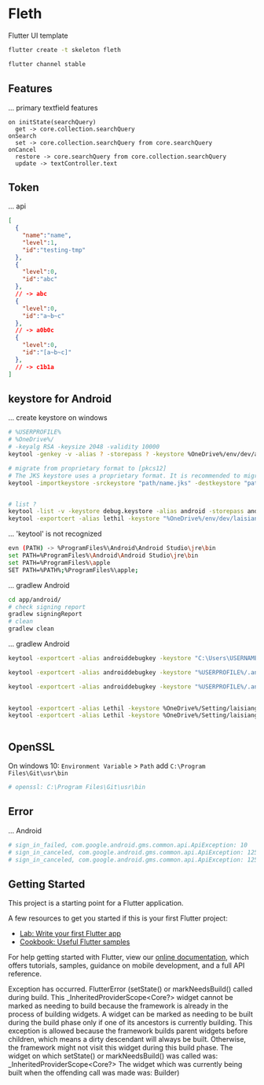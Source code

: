 # Fleth

Flutter UI template

```cmd
flutter create -t skeleton fleth

flutter channel stable
```

## Features

... primary textfield features

```note
on initState(searchQuery)
  get -> core.collection.searchQuery
onSearch
  set -> core.collection.searchQuery from core.searchQuery
onCancel
  restore -> core.searchQuery from core.collection.searchQuery
  update -> textController.text 
```

## Token

... api

```json
[
  {
    "name":"name",
    "level":1,
    "id":"testing-tmp"
  },
  {
    "level":0,
    "id":"abc"
  },
  // -> abc
  {
    "level":0,
    "id":"a~b~c"
  },
  // -> a0b0c
  {
    "level":0,
    "id":"[a~b~c]"
  },
  // -> c1b1a
]

```

## keystore for Android

... create keystore on windows

```bash
# %USERPROFILE%
# %OneDrive%/
# -keyalg RSA -keysize 2048 -validity 10000
keytool -genkey -v -alias ? -storepass ? -keystore %OneDrive%/env/dev/app/keystore.jks -deststoretype pkcs12 -keyalg RSA -keysize 2048 -validity 10000

# migrate from proprietary format to [pkcs12]
# The JKS keystore uses a proprietary format. It is recommended to migrate to PKCS12 which is an industry standard format using "keytool -importkeystore -srckeystore ?/name.app.jks -destkeystore ?/name.app.jks -deststoretype pkcs12"
keytool -importkeystore -srckeystore "path/name.jks" -destkeystore "path/name.jks" -deststoretype pkcs12


# list ?
keytool -list -v -keystore debug.keystore -alias android -storepass android -keypass android
keytool -exportcert -alias lethil -keystore "%OneDrive%/env/dev/laisiangtho/keystore.jks" | "C:\OpenSSL\bin\openssl" sha1 -binary | "C:\OpenSSL\bin\openssl" base64
```

... 'keytool' is not recognized

```bash
evn (PATH) -> %ProgramFiles%\Android\Android Studio\jre\bin
set PATH=%ProgramFiles%\Android\Android Studio\jre\bin
set PATH=%ProgramFiles%\apple
SET PATH=%PATH%;%ProgramFiles%\apple;
```

... gradlew Android

```bash
cd app/android/
# check signing report
gradlew signingReport
# clean
gradlew clean
```

... gradlew Android

```bash
keytool -exportcert -alias androiddebugkey -keystore "C:\Users\USERNAME\.android\debug.keystore" | "PATH_TO_OPENSSL_LIBRARY\bin\openssl" sha1 -binary | "PATH_TO_OPENSSL_LIBRARY\bin\openssl" base64

keytool -exportcert -alias androiddebugkey -keystore "%USERPROFILE%/.android/debug.keystore" | "C:\Program Files\Git\usr\bin\openssl" sha1 -binary | "C:\Program Files\Git\usr\bin\openssl" base64

keytool -exportcert -alias androiddebugkey -keystore "%USERPROFILE%/.android/debug.keystore" | "openssl" sha1 -binary | "openssl" base64

      
keytool -exportcert -alias Lethil -keystore %OneDrive%/Setting/laisiangtho/bible.Android.jks | "C:\Program Files\Git\usr\bin\openssl" sha1 -binary | "C:\Program Files\Git\usr\bin\openssl" base64
keytool -exportcert -alias Lethil -keystore %OneDrive%/Setting/laisiangtho/bible.Android.jks | openssl sha1 -binary | openssl base64



```

## OpenSSL

On windows 10: `Environment Variable` > `Path` add `C:\Program Files\Git\usr\bin`

```bash
# openssl: C:\Program Files\Git\usr\bin
```

## Error

... Android

```bash
# sign_in_failed, com.google.android.gms.common.api.ApiException: 10
# sign_in_canceled, com.google.android.gms.common.api.ApiException: 12501
# sign_in_canceled, com.google.android.gms.common.api.ApiException: 12501
```

## Getting Started

This project is a starting point for a Flutter application.

A few resources to get you started if this is your first Flutter project:

- [Lab: Write your first Flutter app](https://flutter.dev/docs/get-started/codelab)
- [Cookbook: Useful Flutter samples](https://flutter.dev/docs/cookbook)

For help getting started with Flutter, view our
[online documentation](https://flutter.dev/docs), which offers tutorials,
samples, guidance on mobile development, and a full API reference.

Exception has occurred.
FlutterError (setState() or markNeedsBuild() called during build.
This _InheritedProviderScope<Core?> widget cannot be marked as needing to build because the framework is already in the process of building widgets.  A widget can be marked as needing to be built during the build phase only if one of its ancestors is currently building. This exception is allowed because the framework builds parent widgets before children, which means a dirty descendant will always be built. Otherwise, the framework might not visit this widget during this build phase.
The widget on which setState() or markNeedsBuild() was called was:
  _InheritedProviderScope<Core?>
The widget which was currently being built when the offending call was made was:
  Builder)
